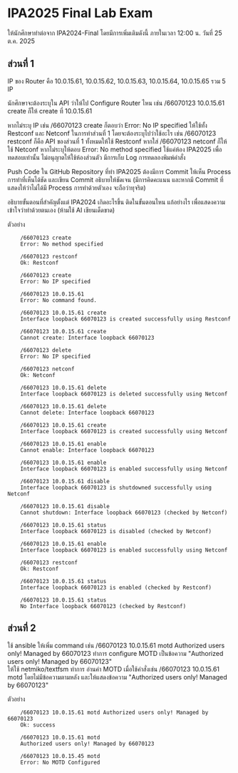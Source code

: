 # IPA2025 Final Lab Exam

ให้นักศึกษาทำต่อจาก IPA2024-Final โดยมีการเพิ่มเติมดังนี้
ภายในเวลา 12:00 น. วันที่ 25 ต.ค. 2025


## ส่วนที่ 1
IP ของ Router คือ 10.0.15.61, 10.0.15.62, 10.0.15.63, 10.0.15.64, 10.0.15.65 รวม 5 IP 

นักศึกษาจะต้องระบุใน API ว่าให้ไป Configure Router ไหน เช่น /66070123 10.0.15.61 create ก็ให้ create ที่ 10.0.15.61

หากไม่ระบุ IP เช่น /66070123 create ก็ตอบว่า Error: No IP specified
ให้ใช้ทั้ง Restconf และ Netconf ในการทำส่วนที่ 1 โดยจะต้องระบุไปว่าใช้อะไร เช่น /66070123 restconf ก็คือ API ของส่วนที่ 1 ทั้งหมดให้ใช้ Restconf หากใส่ /66070123 netconf ก็ให้ใช้ Netconf หากไม่ระบุให้ตอบ Error: No method specified
ใช้แค่ห้อง IPA2025 เพื่อทดสอบเท่านั้น ไม่อนุญาตให้ใช้ห้องส่วนตัว มีการเก็บ Log การทดลองพิมพ์คำสั่ง

Push Code ใน GitHub Repository ที่ทำ IPA2025 ต้องมีการ Commit ให้เห็น Process การทำที่เห็นได้ชัด และเขียน Commit อธิบายให้ชัดเจน (มีการคิดคะแนน และหากมี Commit ที่แสดงให้ว่าไม่ได้มี Process การทำด้วยตัวเอง จะถือว่าทุจริต)

อธิบายขั้นตอนที่สำคัญตั้งแต่ IPA2024 เกิดอะไรขึ้น ติดในขั้นตอนไหน แก้อย่างไร เพื่อแสดงความเข้าใจว่าทำด้วยตนเอง (ห้ามใช้ AI เขียนเด็ดขาด)

ตัวอย่าง
```
    /66070123 create
    Error: No method specified

    /66070123 restconf
    Ok: Restconf 

    /66070123 create
    Error: No IP specified

    /66070123 10.0.15.61
    Error: No command found.

    /66070123 10.0.15.61 create
    Interface loopback 66070123 is created successfully using Restconf

    /66070123 10.0.15.61 create
    Cannot create: Interface loopback 66070123

    /66070123 delete
    Error: No IP specified

    /66070123 netconf
    Ok: Netconf 

    /66070123 10.0.15.61 delete
    Interface loopback 66070123 is deleted successfully using Netconf

    /66070123 10.0.15.61 delete
    Cannot delete: Interface loopback 66070123

    /66070123 10.0.15.61 create
    Interface loopback 66070123 is created successfully using Netconf

    /66070123 10.0.15.61 enable
    Cannot enable: Interface loopback 66070123

    /66070123 10.0.15.61 enable
    Interface loopback 66070123 is enabled successfully using Netconf

    /66070123 10.0.15.61 disable
    Interface loopback 66070123 is shutdowned successfully using Netconf

    /66070123 10.0.15.61 disable
    Cannot shutdown: Interface loopback 66070123 (checked by Netconf)

    /66070123 10.0.15.61 status
    Interface loopback 66070123 is disabled (checked by Netconf)

    /66070123 10.0.15.61 enable
    Interface loopback 66070123 is enabled successfully using Netconf

    /66070123 restconf
    Ok: Restconf

    /66070123 10.0.15.61 status
    Interface loopback 66070123 is enabled (checked by Restconf)

    /66070123 10.0.15.61 status
    No Interface loopback 66070123 (checked by Restconf)
```

## ส่วนที่ 2
ใช้ ansible ให้เพิ่ม command เช่น /66070123 10.0.15.61 motd Authorized users only! Managed by 66070123 ทำการ configure MOTD เป็นข้อความ "Authorized users only! Managed by 66070123"  
ให้ใช้ netmiko/textfsm ทำการ อ่านค่า MOTD เมื่อใช้คำสั่งเช่น /66070123 10.0.15.61 motd โดยไม่มีข้อความตามหลัง และให้แสดงข้อความ "Authorized users only! Managed by 66070123"

ตัวอย่าง
```
	/66070123 10.0.15.61 motd Authorized users only! Managed by 66070123
	Ok: success
	
    /66070123 10.0.15.61 motd
    Authorized users only! Managed by 66070123

    /66070123 10.0.15.45 motd
    Error: No MOTD Configured
```